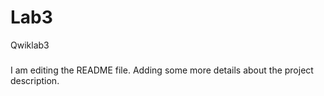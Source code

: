 # Lab3
Qwiklab3

#####
I am editing the README file. Adding some more details about the project description.
